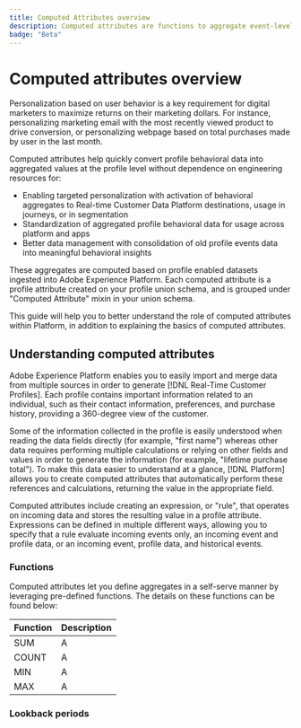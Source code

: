 ```yaml
---
title: Computed Attributes overview
description: Computed attributes are functions to aggregate event-level data into profile-level attributes. These functions are automatically computed so that they can be used across segmentation, activation, and personalization.
badge: "Beta"
---
```

# Computed attributes overview

Personalization based on user behavior is a key requirement for digital marketers to maximize returns on their marketing dollars. For instance, personalizing marketing email with the most recently viewed product to drive conversion, or personalizing webpage based on total purchases made by user in the last month. 

Computed attributes help quickly convert profile behavioral data into aggregated values at the profile level without dependence on engineering resources for:

- Enabling targeted personalization with activation of behavioral aggregates to Real-time Customer Data Platform destinations, usage in journeys, or in segmentation
- Standardization of aggregated profile behavioral data for usage across platform and apps
- Better data management with consolidation of old profile events data into meaningful behavioral insights

These aggregates are computed based on profile enabled datasets ingested into Adobe Experience Platform. Each computed attribute is a profile attribute created on your profile union schema, and is grouped under "Computed Attribute" mixin in your union schema.

This guide will help you to better understand the role of computed attributes within Platform, in addition to explaining the basics of computed attributes.

## Understanding computed attributes

Adobe Experience Platform enables you to easily import and merge data from multiple sources in order to generate [!DNL Real-Time Customer Profiles]. Each profile contains important information related to an individual, such as their contact information, preferences, and purchase history, providing a 360-degree view of the customer. 

Some of the information collected in the profile is easily understood when reading the data fields directly (for example, "first name") whereas other data requires performing multiple calculations or relying on other fields and values in order to generate the information (for example, "lifetime purchase total"). To make this data easier to understand at a glance, [!DNL Platform] allows you to create computed attributes that automatically perform these references and calculations, returning the value in the appropriate field.

Computed attributes include creating an expression, or "rule", that operates on incoming data and stores the resulting value in a profile attribute. Expressions can be defined in multiple different ways, allowing you to specify that a rule evaluate incoming events only, an incoming event and profile data, or an incoming event, profile data, and historical events.

### Functions

Computed attributes let you define aggregates in a self-serve manner by leveraging pre-defined functions. The details on these functions can be found below:

| Function | Description |
| -------- | ----------- |
| SUM | A |
| COUNT | A |
| MIN | A |
| MAX | A |

### Lookback periods

